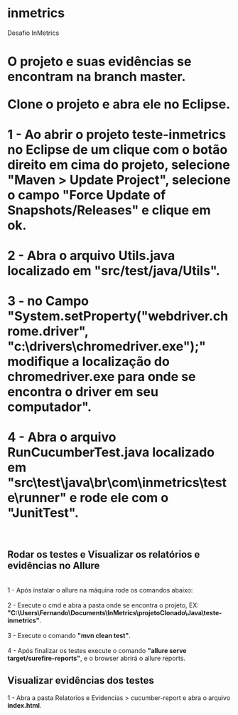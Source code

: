 # inmetrics
Desafio InMetrics

<h1>O projeto e suas evidências se encontram na branch <b>master</b>.

Clone o projeto e abra ele no Eclipse.<br/><br/>
1 - Ao abrir o projeto <b>teste-inmetrics</b> no Eclipse de um clique com o botão direito em cima do projeto, selecione <b>"Maven > Update Project"</b>, selecione o campo <b>"Force Update of Snapshots/Releases"</b> e clique em ok.<br/><br/>
2 - Abra o arquivo Utils.java localizado em "src/test/java/Utils". <br/><br/>
3 - no Campo "System.setProperty("webdriver.chrome.driver", <b>"c:\\drivers\\chromedriver.exe"</b>);" modifique a localização do chromedriver.exe para onde se encontra o driver em seu computador".<br/><br/>
4 - Abra o arquivo RunCucumberTest.java localizado em <b>"src\test\java\br\com\inmetrics\teste\runner"</b> e rode ele com o <b>"JunitTest"</b>.<br/><br/>

<h2>Rodar os testes e Visualizar os relatórios e evidências no Allure</h2><br/>
1 - Após instalar o allure na máquina rode os comandos abaixo:<br/><br/>
2 - Execute o cmd e abra a pasta onde se encontra o projeto, EX: <b>"C:\Users\Fernando\Documents\InMetrics\projetoClonado\Java\teste-inmetrics"</b>.<br/><br/>
3 - Execute o comando <b>"mvn clean test"</b>.<br/><br/>
4 - Após finalizar os testes execute o comando <b>"allure serve target/surefire-reports"</b>, e o browser abrirá o allure reports.

<h2>Visualizar evidências dos testes</h2>
1 - Abra a pasta Relatorios e Evidencias > cucumber-report e abra o arquivo <b>index.html</b>.
